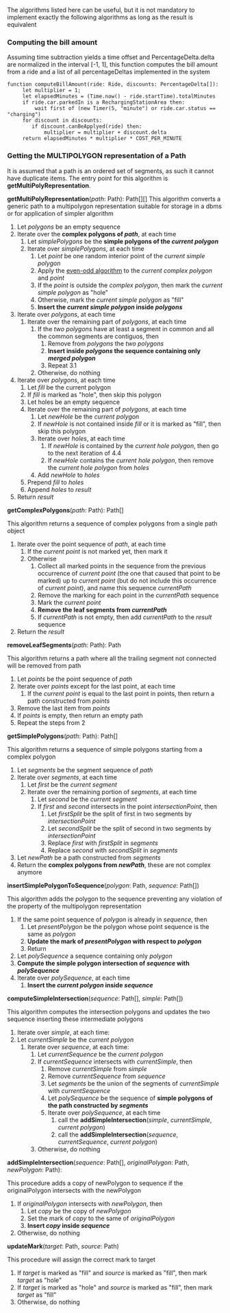 The algorithms listed here can be useful, but it is not mandatory to implement exactly the following algorithms as long as the result is equivalent

### Computing the bill amount ###
Assuming time subtraction yields a time offset and PercentageDelta.delta are normalized in the interval [-1, 1],
this function computes the bill amount from a ride and a list of all percentageDeltas implemented in the system

~~~
function computeBillAmount(ride: Ride, discounts: PercentageDelta[]):  
     let multiplier = 1;
     let elapsedMinutes = (Time.now() - ride.startTime).totalMinutes
     if ride.car.parkedIn is a RechargingStationArea then:
         wait first of (new Timer(5, "minute") or ride.car.status == "charging")
     for discount in discounts:
        if discount.canBeApplyed(ride) then:
            multiplier = multiplier + discount.delta
     return elapsedMinutes * multiplier * COST_PER_MINUTE
~~~

### Getting the MULTIPOLYGON representation of a Path ###
It is assumed that a path is an ordered set of segments, as such it cannot have duplicate items.
The entry point for this algorithm is **getMultiPolyRepresentation**.

**getMultiPolyRepresentation**(*path*: Path): Path[][]
This algorithm converts a generic path to a multipolygon representation suitable for storage in a dbms or for application of simpler algorithm

1. Let *polygons* be an empty sequence
2. Iterate over the **complex polygons of *path***, at each time
    1. Let *simplePolygons* be the **simple polygons of the *current polygon***
    2. Iterate over *simplePolygons*, at each time
        1. Let *point* be one random interior point of the *current simple polygon*
        2. Apply the [even-odd algorithm](https://drive.google.com/file/d/0BzPnfgeA6pjZLVRqNHdWdXNRUVE/view) to the *current complex polygon* and *point*
        3. If the *point* is outside the *complex polygon*, then mark the *current simple polygon* as "hole"
        4. Otherwise, mark the *current simple polygon* as "fill"
        5. **Insert the *current simple polygon* inside *polygons***
3. Iterate over *polygons*, at each time
    1. Iterate over the remaining part of *polygons*, at each time
        1. If the *two polygons* have at least a segment in common and all the common segments are contiguos, then
            1. Remove from *polygons* the *two polygons*
            2. **Insert inside *polygons* the sequence containing only *merged polygon***
            3. Repeat 3.1
        2. Otherwise, do nothing
4. Iterate over *polygons*, at each time
    1. Let *fill* be the current polygon
    2. If *fill* is marked as "hole", then skip this polygon
    3. Let holes be an empty sequence
    4. Iterate over the remaining part of *polygons*, at each time
        1. Let *newHole* be the *current polygon*
        2. If *newHole* is not contained inside *fill* or it is marked as "fill", then skip this polygon
        3. Iterate over *holes*, at each time
            1. If *newHole* is contained by the *current hole polygon*, then go to the next iteration of 4.4
            2. If *newHole* contains the *current hole polygon*, then remove the *current hole polygon* from *holes*
        4. Add *newHole* to *holes*
    5. Prepend *fill* to *holes*
    6. Append *holes* to *result*
5. Return *result*

**getComplexPolygons**(*path*: Path): Path[]

This algorithm returns a sequence of complex polygons from a single path object

1. Iterate over the point sequence of *path*, at each time
    1. If the *current point* is not marked yet, then mark it
    2. Otherwise 
        1.  Collect all marked points in the sequence from the previous occurrence of *current point* (the one that caused that point to be marked) up to *current point* (but do not include this occurrence of *current point*), and name this sequence *currentPath*
        2. Remove the marking for each point in the *currentPath* sequence
        3. Mark the *current point*
        4. **Remove the leaf segments from *currentPath***
        5. If *currentPath* is not empty, then add *currentPath* to the *result* sequence
2. Return the *result*

**removeLeafSegments**(*path*: Path): Path

This algorithm returns a path where all the trailing segment not connected will be removed from path

1. Let *points* be the point sequence of *path*
2. Iterate over *points* except for the last point, at each time
    1. If the *current point* is equal to the last point in points, then return a path constructed from *points*
3. Remove the last item from *points*
4. If *points* is empty, then return an empty path
5. Repeat the steps from 2

**getSimplePolygons**(*path*: Path): Path[]

This algorithm returns a sequence of simple polygons starting from a complex polygon

1. Let *segments* be the segment sequence of *path*
2. Iterate over *segments*, at each time
    1. Let *first* be the *current segment*
    2. Iterate over the remaining portion of *segments*, at each time
        1. Let *second* be the *current segment*
        2. If *first* and *second* intersects in the point *intersectionPoint*, then
            1. Let *firstSplit* be the split of first in two segments by *intersectionPoint*
            2. Let *secondSplit* be the split of second in two segments by *intersectionPoint*
            3. Replace *first* with *firstSplit* in *segments*
            4. Replace *second* with *secondSplit* in *segments*
3. Let *newPath* be a path constructed from *segments*
4. Return the **complex polygons from *newPath***, these are not complex anymore

**insertSimplePolygonToSequence**(*polygon*: Path, *sequence*: Path[])

This algorithm adds the polygon to the sequence preventing any violation of the property of the multipolygon representation

1. If the same point sequence of *polygon* is already in *sequence*, then
    1. Let *presentPolygon* be the polygon whose point sequence is the same as *polygon*
    2. **Update the mark of *presentPolygon* with respect to *polygon***
    3. Return
2. Let *polySequence* a sequence containing only *polygon*
3. **Compute the simple polygon intersection of *sequence* with *polySequence***
4. Iterate over *polySequence*, at each time
    1. **Insert the *current polygon* inside *sequence***

**computeSimpleIntersection**(*sequence*: Path[], *simple*: Path[])

This algorithm computes the intersection polygons and updates the two sequence inserting these intermediate polygons

1. Iterate over *simple*, at each time:
2. Let *currentSimple* be the *current polygon*
    1. Iterate over *sequence*, at each time:
        1. Let *currentSequence* be the *current polygon*
        2. If *currentSequence* intersects with *currentSimple*, then
            1. Remove *currentSimple* from *simple*
            2. Remove *currentSequence* from *sequence*
            3. Let *segments* be the union of the segments of *currentSimple* with *currentSequence*
            4. Let *polySequence* be the sequence of **simple polygons of the path constructed by *segments***
            5. Iterate over *polySequence*, at each time
                1. call the **addSimpleIntersection**(*simple*, *currentSimple*, *current polygon*)
                2. call the **addSimpleIntersection**(*sequence*, *currentSequence*, *current polygon*)
        3. Otherwise, do nothing

**addSimpleIntersection**(*sequence*: Path[], *originalPolygon*: Path, *newPolygon*: Path):

This procedure adds a copy of newPolygon to sequence if the originalPolygon intersects with the newPolygon

1. If *originalPolygon* intersects with *newPolygon*, then
    1. Let *copy* be the copy of *newPolygon*
    2. Set the mark of *copy* to the same of *originalPolygon*
    3. **Insert *copy* inside *sequence***
2. Otherwise, do nothing

**updateMark**(*target*: Path, *source*: Path)

This procedure will assign the correct mark to target

1. If *target* is marked as "fill" and *source* is marked as "fill", then mark *target* as "hole"
2. If *target* is marked as "hole" and *source* is marked as "fill", then mark *target* as "fill"
3. Otherwise, do nothing

